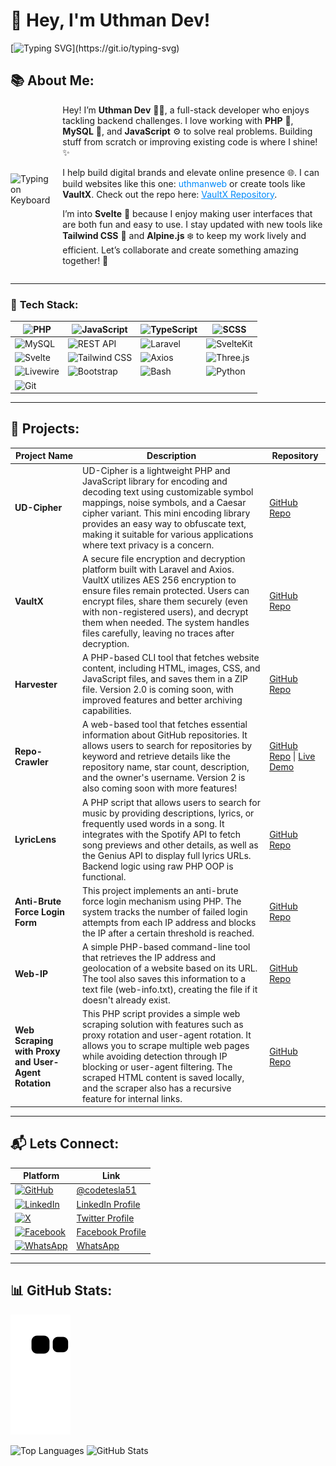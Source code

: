 # 👋 Hey, I'm Uthman Dev!

[![Typing SVG](https://readme-typing-svg.herokuapp.com?size=32&duration=6500&color=008afa&lines=Full+Stack+Developer;Backend+Specialist;Let's+Build+Something+Great!)](https://git.io/typing-svg)

## 📚 **About Me**:

<div style="display: flex; align-items: center; justify-content: center;">
  <div style="margin-right: 20px;">
    <img src="https://media4.giphy.com/media/26tn33aiTi1jkl6H6/giphy.gif?cid=6c09b9523h12jzbpazg3ac32ccr2qppjlfzn1w4qpaecfof0&ep=v1_internal_gif_by_id&rid=giphy.gif&ct=g" alt="Typing on Keyboard" width="450px" />
  </div>
  <br>
  <div>  
    Hey! I’m <b>Uthman Dev</b> 👨‍💻, a full-stack developer who enjoys tackling backend challenges. I love working with <b>PHP</b> 🐘, <b>MySQL</b> 🐬, and <b>JavaScript</b> ⚙️ to solve real problems. Building stuff from scratch or improving existing code is where I shine! ✨

<p>I help build digital brands and elevate online presence 🌐. I can build websites like this one: <a href="https://uthmandev.vercel.app" style="color: #008afa; text-decoration: none;">uthmanweb</a> or create tools like <strong>VaultX</strong>. Check out the repo here: <a href="https://github.com/codetesla51/vaultx" style="color: #008afa; text-decoration: underline;">VaultX Repository</a>.</p>

<p>I’m into <strong>Svelte</strong> 🌱 because I enjoy making user interfaces that are both fun and easy to use. I stay updated with new tools like <strong>Tailwind CSS</strong> 🎨 and <strong>Alpine.js</strong> ❄️ to keep my work lively and efficient. Let’s collaborate and create something amazing together! 🚀</p>

</div>
</div>

---
### 🔧 **Tech Stack:**

| ![PHP](https://img.shields.io/static/v1?label=&message=PHP&color=4F5B93&style=flat-square&logo=php&logoColor=white) | ![JavaScript](https://img.shields.io/static/v1?label=&message=JavaScript&color=F7DF1E&style=flat-square&logo=javascript&logoColor=black) | ![TypeScript](https://img.shields.io/static/v1?label=&message=TypeScript&color=3178C6&style=flat-square&logo=typescript&logoColor=white) | ![SCSS](https://img.shields.io/static/v1?label=&message=SCSS&color=CC6699&style=flat-square&logo=sass&logoColor=white) |
|----------------|--------------------|--------------------|--------------------|
| ![MySQL](https://img.shields.io/static/v1?label=&message=MySQL&color=4479A1&style=flat-square&logo=mysql&logoColor=white) | ![REST API](https://img.shields.io/static/v1?label=&message=REST%20API&color=02569B&style=flat-square&logo=swagger&logoColor=white) | ![Laravel](https://img.shields.io/static/v1?label=&message=Laravel&color=FF2D20&style=flat-square&logo=laravel&logoColor=white) | ![SvelteKit](https://img.shields.io/static/v1?label=&message=SvelteKit&color=FF3E00&style=flat-square&logo=svelte&logoColor=white) |
| ![Svelte](https://img.shields.io/static/v1?label=&message=Svelte&color=FF3E00&style=flat-square&logo=svelte&logoColor=white) | ![Tailwind CSS](https://img.shields.io/static/v1?label=&message=Tailwind%20CSS&color=38B2AC&style=flat-square&logo=tailwind-css&logoColor=white) | ![Axios](https://img.shields.io/static/v1?label=&message=Axios&color=5A29E4&style=flat-square&logo=axios&logoColor=white) | ![Three.js](https://img.shields.io/static/v1?label=&message=Three.js&color=000000&style=flat-square&logo=three.js&logoColor=white) |
| ![Livewire](https://img.shields.io/static/v1?label=&message=Livewire&color=4E56A6&style=flat-square&logo=livewire&logoColor=white) | ![Bootstrap](https://img.shields.io/static/v1?label=&message=Bootstrap&color=563D7C&style=flat-square&logo=bootstrap&logoColor=white) | ![Bash](https://img.shields.io/static/v1?label=&message=Bash&color=4EAA25&style=flat-square&logo=gnu-bash&logoColor=white) | ![Python](https://img.shields.io/static/v1?label=&message=Python&color=3776AB&style=flat-square&logo=python&logoColor=white) |
| ![Git](https://img.shields.io/static/v1?label=&message=Git&color=F05032&style=flat-square&logo=git&logoColor=white) | |

---
 ## 💼 **Projects**:

| **Project Name**                                                                                      | **Description**                                                                                          | **Repository**                           |
|-------------------------------------------------------------------------------------------------------|----------------------------------------------------------------------------------------------------------|------------------------------------------|
| **UD-Cipher**                                                                                             |  UD-Cipher is a lightweight PHP and JavaScript library for encoding and decoding text using customizable symbol mappings, noise symbols, and a Caesar cipher variant. This mini encoding library provides an easy way to obfuscate text, making it suitable for various applications where text privacy is a concern.| [GitHub Repo](https://github.com/codetesla51/ud-cipher) |
| **VaultX**                                                                                             | A secure file encryption and decryption platform built with Laravel and Axios. VaultX utilizes AES 256 encryption to ensure files remain protected. Users can encrypt files, share them securely (even with non-registered users), and decrypt them when needed. The system handles files carefully, leaving no traces after decryption. | [GitHub Repo](https://github.com/codetesla51/vaultx.git) |
| **Harvester**                                                                                          | A PHP-based CLI tool that fetches website content, including HTML, images, CSS, and JavaScript files, and saves them in a ZIP file. Version 2.0 is coming soon, with improved features and better archiving capabilities. | [GitHub Repo](https://github.com/codetesla51/harvester-.git) |
| **Repo-Crawler**                                                                                       | A web-based tool that fetches essential information about GitHub repositories. It allows users to search for repositories by keyword and retrieve details like the repository name, star count, description, and the owner's username. Version 2 is also coming soon with more features! | [GitHub Repo](https://github.com/codetesla51/repo_crawler) \| [Live Demo](https://repo-crawler.vercel.app/) |
| **LyricLens**                                                                                          | A PHP script that allows users to search for music by providing descriptions, lyrics, or frequently used words in a song. It integrates with the Spotify API to fetch song previews and other details, as well as the Genius API to display full lyrics URLs. Backend logic using raw PHP OOP is functional. | [GitHub Repo](https://github.com/codetesla51/lyriclens.git) |
| **Anti-Brute Force Login Form**                                                                        | This project implements an anti-brute force login mechanism using PHP. The system tracks the number of failed login attempts from each IP address and blocks the IP after a certain threshold is reached. | [GitHub Repo](https://github.com/codetesla51/anti-brute-force-login.git) |
| **Web-IP**                                                                                             | A simple PHP-based command-line tool that retrieves the IP address and geolocation of a website based on its URL. The tool also saves this information to a text file (web-info.txt), creating the file if it doesn't already exist. | [GitHub Repo](https://github.com/codetesla51/web-ip.git) |
| **Web Scraping with Proxy and User-Agent Rotation**                                                    | This PHP script provides a simple web scraping solution with features such as proxy rotation and user-agent rotation. It allows you to scrape multiple web pages while avoiding detection through IP blocking or user-agent filtering. The scraped HTML content is saved locally, and the scraper also has a recursive feature for internal links. | [GitHub Repo](https://github.com/codetesla51/web_scrapper_script.git) |



---

## 📬 **Lets Connect**:
| **Platform** | **Link** |
|--------------|----------|
| [![GitHub](https://img.shields.io/badge/GitHub-181717?style=for-the-badge&logo=github&logoColor=white)](https://github.com/codetesla51) | [@codetesla51](https://github.com/codetesla51) |
| [![LinkedIn](https://img.shields.io/badge/LinkedIn-0077B5?style=for-the-badge&logo=linkedin&logoColor=white)](https://www.linkedin.com/in/uthman-dev-a61578298?utm_source=share&utm_campaign=share_via&utm_content=profile&utm_medium=android_app) | [LinkedIn Profile](https://www.linkedin.com/in/uthman-dev-a61578298?utm_source=share&utm_campaign=share_via&utm_content=profile&utm_medium=android_app) |
| [![X](https://img.shields.io/badge/X-1DA1F2?style=for-the-badge&logo=twitter&logoColor=white)](https://x.com/oladele56481?t=KIfYsIyRIobDWhMnYTYTfA&s=09) | [Twitter Profile](https://x.com/oladele56481?t=KIfYsIyRIobDWhMnYTYTfA&s=09) |
| [![Facebook](https://img.shields.io/badge/Facebook-1877F2?style=for-the-badge&logo=facebook&logoColor=white)](https://www.facebook.com/profile.php?id=100089196350154) | [Facebook Profile](https://www.facebook.com/profile.php?id=100089196350154) |
| [![WhatsApp](https://img.shields.io/badge/WhatsApp-25D366?style=for-the-badge&logo=whatsapp&logoColor=white)](https://wa.link/6jqex1) | [WhatsApp](https://wa.link/6jqex1) |

---

## 📊 GitHub Stats:
![snake gif](https://github.com/codetesla51/codetesla51/blob/output/github-contribution-grid-snake.svg)

![Top Languages](https://github-readme-stats.vercel.app/api/top-langs/?username=codetesla51&layout=compact&theme=radical&count_private=true&v=1)
![GitHub Stats](https://github-readme-stats.vercel.app/api?username=codetesla51&show_icons=true&theme=radical&count_private=true)

